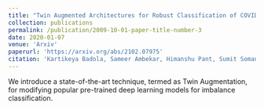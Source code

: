 ```yaml
---
title: "Twin Augmented Architectures for Robust Classification of COVID-19 Chest X-Ray Images"
collection: publications
permalink: /publication/2009-10-01-paper-title-number-3
date: 2020-01-07
venue: 'Arxiv'
paperurl: 'https://arxiv.org/abs/2102.07975'
citation: 'Kartikeya Badola, Sameer Ambekar, Himanshu Pant, Sumit Soman, Rajiv Narang, Anuradha Sural, Suresh Chandra, Jayadeva'
---
```

We introduce a state-of-the-art technique, termed as Twin Augmentation, for modifying popular pre-trained deep learning models for imbalance classification. 
